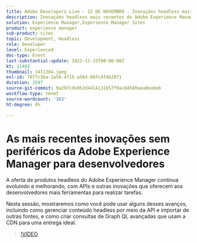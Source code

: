 ```yaml
---
title: Adobe Developers Live - 22 DE NOVEMBRO - Inovações headless mais recentes da Adobe Experience Manager para desenvolvedores
description: Inovações headless mais recentes do Adobe Experience Manager para desenvolvedoresA oferta de produtos headless do Adobe Experience Manager continua a evoluir e melhorar, com APIs e outras inovações que dão aos desenvolvedores mais ferramentas para realizar coisas.Nesta sessão, mostraremos como você pode usar alguns desses avanços, incluindo como gerenciar conteúdo headless por meio da API e importar de outras fontes, e como criar consultas Graph QL avançadas que aproveitam a CDN para uma entrega ideal.
solution: Experience Manager,Experience Manager Sites
product: experience manager
sub-product: sites
topic: Development, Headless
role: Developer
level: Experienced
doc-type: Event
last-substantial-update: 2022-11-15T00:00:00Z
kt: 11483
thumbnail: 3411304.jpeg
exl-id: 7077c3ba-1a56-4715-a564-90fc4f4b2071
duration: 2597
source-git-commit: 9a297cda953d4414131657f9ac84580aea0eabeb
workflow-type: tm+mt
source-wordcount: '163'
ht-degree: 0%

---
```


# As mais recentes inovações sem periféricos da Adobe Experience Manager para desenvolvedores

A oferta de produtos headless do Adobe Experience Manager continua evoluindo e melhorando, com APIs e outras inovações que oferecem aos desenvolvedores mais ferramentas para realizar tarefas.

Nesta sessão, mostraremos como você pode usar alguns desses avanços, incluindo como gerenciar conteúdo headless por meio da API e importar de outras fontes, e como criar consultas de Graph QL avançadas que usam a CDN para uma entrega ideal.

>[!VIDEO](https://video.tv.adobe.com/v/3411304/?quality=12&learn=on)
